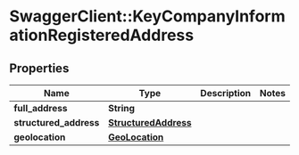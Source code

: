# SwaggerClient::KeyCompanyInformationRegisteredAddress

## Properties
Name | Type | Description | Notes
------------ | ------------- | ------------- | -------------
**full_address** | **String** |  | 
**structured_address** | [**StructuredAddress**](StructuredAddress.md) |  | 
**geolocation** | [**GeoLocation**](GeoLocation.md) |  | 


